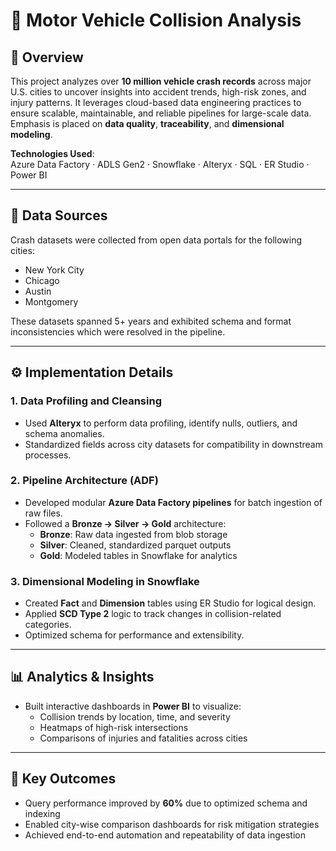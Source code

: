 # 🚦 Motor Vehicle Collision Analysis

## 📌 Overview
This project analyzes over **10 million vehicle crash records** across major U.S. cities to uncover insights into accident trends, high-risk zones, and injury patterns. It leverages cloud-based data engineering practices to ensure scalable, maintainable, and reliable pipelines for large-scale data. Emphasis is placed on **data quality**, **traceability**, and **dimensional modeling**.

**Technologies Used**:  
Azure Data Factory · ADLS Gen2 · Snowflake · Alteryx · SQL · ER Studio · Power BI

---

## 📂 Data Sources
Crash datasets were collected from open data portals for the following cities:
- New York City
- Chicago
- Austin
- Montgomery

These datasets spanned 5+ years and exhibited schema and format inconsistencies which were resolved in the pipeline.

---

## ⚙️ Implementation Details

### 1. Data Profiling and Cleansing
- Used **Alteryx** to perform data profiling, identify nulls, outliers, and schema anomalies.
- Standardized fields across city datasets for compatibility in downstream processes.

### 2. Pipeline Architecture (ADF)
- Developed modular **Azure Data Factory pipelines** for batch ingestion of raw files.
- Followed a **Bronze → Silver → Gold** architecture:
  - **Bronze**: Raw data ingested from blob storage
  - **Silver**: Cleaned, standardized parquet outputs
  - **Gold**: Modeled tables in Snowflake for analytics

### 3. Dimensional Modeling in Snowflake
- Created **Fact** and **Dimension** tables using ER Studio for logical design.
- Applied **SCD Type 2** logic to track changes in collision-related categories.
- Optimized schema for performance and extensibility.

---

## 📊 Analytics & Insights
- Built interactive dashboards in **Power BI** to visualize:
  - Collision trends by location, time, and severity
  - Heatmaps of high-risk intersections
  - Comparisons of injuries and fatalities across cities

---

## 🧠 Key Outcomes
- Query performance improved by **60%** due to optimized schema and indexing
- Enabled city-wise comparison dashboards for risk mitigation strategies
- Achieved end-to-end automation and repeatability of data ingestion


